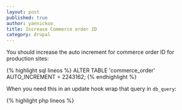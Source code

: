```yaml
---
layout: post
published: true
author: yannickoo
title: Increase Commerce order ID
category: drupal
---
```


You should increase the auto increment for commerce order ID for production sites:

{% highlight sql lineos %}
ALTER TABLE 'commerce_order' AUTO_INCREMENT = 2243162;
{% endhighlight %}

When you need this in an update hook wrap that query in `db_query`:

{% highlight php lineos %}
<?php

db_query('ALTER TABLE commerce_order AUTO_INCREMENT = 2145172');
{% endhighlight %}
